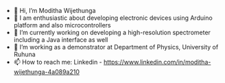 - 👋 Hi, I’m Moditha Wijethunga
- 👀 I am enthusiastic about developing electronic devices using Arduino platform and also microcontrollers
- 🌱 I’m currently working on developing a high-resolution spectrometer including a Java interface as well
- 🔭 I’m working as a demonstrator at Department of Physics, University of Ruhuna
- 📫 How to reach me: Linkedin - https://www.linkedin.com/in/moditha-wijethunga-4a089a210

<!---
moditha991/moditha991 is a ✨ special ✨ repository because its `README.md` (this file) appears on your GitHub profile.
You can click the Preview link to take a look at your changes.
--->
